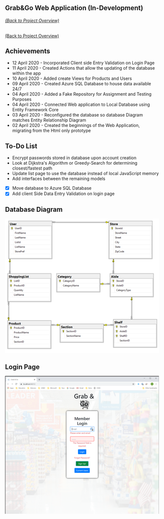  <span><h2>Grab&Go Web Application (In-Development)</h2></span> <span><h6>[(Back to Project Overview)](https://github.com/cjpleasant88/Grab-Go)</h6></span>

[(Back to Project Overview)](https://github.com/cjpleasant88/Grab-Go)

## Achievements

- 12 April 2020 - Incorporated Client side Entry Validation on Login Page
- 11 April 2020 - Created Actions that allow the updating of the database within the app
- 10 April 2020 - Added create Views for Products and Users
- 09 April 2020 - Created Azure SQL Database to house data available 24/7
- 04 April 2020 - Added a Fake Repository for Assignment and Testing Purposes
- 04 April 2020 - Connected Web application to Local Database using Entity Framework Core
- 03 April 2020 - Reconfigured the database so database Diagram matches Entity Relationship Diagram
- 02 April 2020 - Created the beginnings of the Web Application, migrating from the Html only prototype

## To-Do List

- Encrypt passwords stored in database upon account creation
- Look at Dijkstra's Algorithm or Greedy-Search for determining closest/fastest path
- Update list page to use the database instead of local JavaScript memory
- Add interfaces between the remaining models
- [x] Move database to Azure SQL Database
- [x] Add client Side Data Entry Validation on login page

 ## Database Diagram
 ![Database Diagram](https://github.com/cjpleasant88/Grab-Go/blob/master/Assets/Database%20Diagram.PNG)



## Login Page

![Login Page](https://github.com/cjpleasant88/Grab-Go/blob/master/GrabAndGo/Assets/20200412loginpage.PNG)
